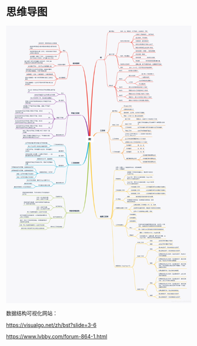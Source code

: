 # 思维导图

![](.././doc/11.png)

数据结构可视化网站：

https://visualgo.net/zh/bst?slide=3-6



https://www.lvbby.com/forum-864-1.html